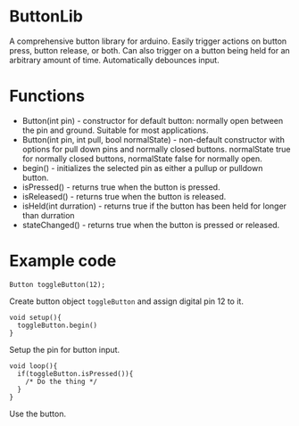 # ButtonLib
A comprehensive button library for arduino. Easily trigger actions on button press, button release, or both. Can also trigger on a button being held for an arbitrary amount of time. Automatically debounces input.

# Functions
* Button(int pin) - constructor for default button: normally open between the pin and ground. Suitable for most applications.
* Button(int pin, int pull, bool normalState) - non-default constructor with options for pull down pins and normally closed buttons. normalState true for normally closed buttons, normalState false for normally open.
* begin() - initializes the selected pin as either a pullup or pulldown button.
* isPressed() - returns true when the button is pressed.
* isReleased() - returns true when the button is released.
* isHeld(int durration) - returns true if the button has been held for longer than durration
* stateChanged() - returns true when the button is pressed or released.

# Example code
```
Button toggleButton(12);
```
Create button object `toggleButton` and assign digital pin 12 to it.
```
void setup(){
  toggleButton.begin()
}
```
Setup the pin for button input.
```
void loop(){
  if(toggleButton.isPressed()){
    /* Do the thing */
  }
}
```
Use the button.
